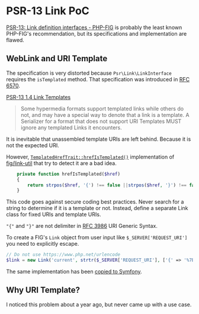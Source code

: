 # PSR-13 Link PoC

[PSR-13: Link definition interfaces - PHP-FIG](https://www.php-fig.org/psr/psr-13/) is probably the least known PHP-FIG's recommendation, but its specifications and implementation are flawed.

## WebLink and URI Template

The specification is very distorted because `Psr\Link\LinkInterface` requires the `isTemplated` method.  That specification was introduced in [RFC 6570](https://tools.ietf.org/html/rfc6570).

[PSR-13 1.4 Link Templates](https://www.php-fig.org/psr/psr-13/#14-link-templates)

> Some hypermedia formats support templated links while others do not, and may have a special way to denote that a link is a template. A Serializer for a format that does not support URI Templates MUST ignore any templated Links it encounters.

It is inevitable that unassembled template URIs are left behind. Because it is not the expected URI.

However, [`TemplatedHrefTrait::hrefIsTemplated()`](https://github.com/php-fig/link-util/blob/1.1.0/src/TemplatedHrefTrait.php) implementation of [fig/link-util](https://github.com/php-fig/link-util) that try to detect it are a bad idea.

```php
    private function hrefIsTemplated($href)
    {
        return strpos($href, '{') !== false ||strpos($href, '}') !== false;
    }
```


This code goes against secure coding best practices. Never search for a string to determine if it is a template or not.  Instead, define a separate Link class for fixed URIs and template URIs.

`"{"` and `"}"` are not delimiter in [RFC 3986](https://tools.ietf.org/html/rfc3986) URI Generic Syntax.

To create a FIG's `Link` object from user input like `$_SERVER['REQUEST_URI']` you need to explicitly escape.

```php
// Do not use https://www.php.net/urlencode
$link = new Link('current', strtr($_SERVER['REQUEST_URI'], ['{' => '%7B', '}' => '%7D']));
```

The same implementation has been [copied to Symfony](https://github.com/symfony/symfony/pull/33122).

## Why URI Template?

I noticed this problem about a year ago, but never came up with a use case.
